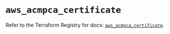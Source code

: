 # `aws_acmpca_certificate`

Refer to the Terraform Registry for docs: [`aws_acmpca_certificate`](https://registry.terraform.io/providers/hashicorp/aws/5.53.0/docs/resources/acmpca_certificate).
